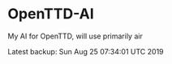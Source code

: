 # OpenTTD-AI
My AI for OpenTTD, will use primarily air

Latest backup: Sun Aug 25 07:34:01 UTC 2019
